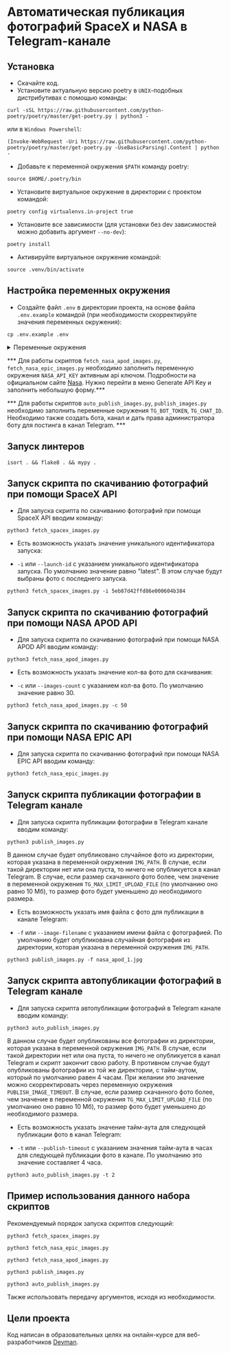 # Автоматическая публикация фотографий SpaceX и NASA в Telegram-канале

## Установка

- Скачайте код.
- Установите актуальную версию poetry в `UNIX`-подобных дистрибутивах с помощью команды:
```
curl -sSL https://raw.githubusercontent.com/python-poetry/poetry/master/get-poetry.py | python3 -
```
или в `Windows Powershell`:
```
(Invoke-WebRequest -Uri https://raw.githubusercontent.com/python-poetry/poetry/master/get-poetry.py -UseBasicParsing).Content | python -
```
- Добавьте к переменной окружения `$PATH` команду poetry:
```
source $HOME/.poetry/bin
```
- Установите виртуальное окружение в директории с проектом командой:
```
poetry config virtualenvs.in-project true
```
- Установите все зависимости (для установки без dev зависимостей можно добавить аргумент `--no-dev`):
```
poetry install
```
- Активируйте виртуальное окружение командой: 
```
source .venv/bin/activate
```

## Настройка переменных окружения

- Cоздайте файл `.env` в директории проекта, на основе файла `.env.example` командой 
(при необходимости скорректируйте значения переменных окружения):
```
cp .env.example .env
```
<details>
  <summary>Переменные окружения</summary>
  <pre>
    IMG_PATH=images
    SPACE_X_URL=https://api.spacexdata.com
    SPACE_X_URI_LATEST=/v5/launches/latest
    SPACE_X_URI_LAUNCH_ID=/v5/launches/
    NASA_API_KEY=
    NASA_URL=https://api.nasa.gov
    NASA_URI_APOD=/planetary/apod
    NASA_URI_EPIC=/EPIC/api/natural/images
    NASA_URI_EPIC_ARCHIVE=/EPIC/archive/natural
    NASA_APOD_IMAGES_COUNT=30
    TIMEOUT=10
    RETRY_COUNT=5
    STATUS_FORCE_LIST=429,500,502,503,504
    ALLOWED_METHODS=HEAD,GET,OPTIONS
    TG_BOT_TOKEN=
    TG_CHAT_ID=
    TG_MAX_LIMIT_UPLOAD_FILE=10000000
    PUBLISH_IMAGE_TIMEOUT=4
  </pre>
</details>

*** Для работы скриптов `fetch_nasa_apod_images.py`, `fetch_nasa_epic_images.py` необходимо заполнить переменную окружения `NASA_API_KEY` активным api ключом. Подробности на официальном сайте [Nasa](https://api.nasa.gov/). Нужно перейти в меню Generate API Key и заполнить небольшую форму.***

*** Для работы скриптов `auto_publish_images.py`, `publish_images.py` необходимо заполнить переменные окружения `TG_BOT_TOKEN`, `TG_CHAT_ID`. Необходимо также создать бота, канал и дать права администратора боту для постинга в канал Telegram. ***

## Запуск линтеров

```
isort . && flake8 . && mypy .
```

## Запуск скрипта по скачиванию фотографий при помощи SpaceX API

- Для запуска скрипта по скачиванию фотографий при помощи SpaceX API вводим команду:
```
python3 fetch_spacex_images.py
```
- Есть возможность указать значение уникального идентификатора запуска:

- `-i` или `--launch-id` c указанием уникального идентификатора запуска. По умолчанию значение равно "latest". В этом случае будут выбраны фото с последнего запуска. 
```
python3 fetch_spacex_images.py -i 5eb87d42ffd86e000604b384
```

## Запуск скрипта по скачиванию фотографий при помощи NASA APOD API

- Для запуска скрипта по скачиванию фотографий при помощи NASA APOD API вводим команду:
```
python3 fetch_nasa_apod_images.py
```
- Есть возможность указать значение кол-ва фото для скачивания:

- `-с` или `--images-count` c указанием кол-ва фото. По умолчанию значение равно 30. 
```
python3 fetch_nasa_apod_images.py -c 50
```

## Запуск скрипта по скачиванию фотографий при помощи NASA EPIC API

- Для запуска скрипта по скачиванию фотографий при помощи NASA EPIC API вводим команду:
```
python3 fetch_nasa_epic_images.py
```

## Запуск скрипта публикации фотографии в Telegram канале

- Для запуска скрипта публикации фотографии в Telegram канале вводим команду:
```
python3 publish_images.py
```
В данном случае будет опубликовано случайное фото из директории, которая указана в переменной окружения `IMG_PATH`. В случае, если такой директории нет или она пуста, то ничего не опубликуется в канал Telegram.
В случае, если размер скачанного фото более, чем значение в переменной окружения `TG_MAX_LIMIT_UPLOAD_FILE` (по умолчанию оно равно 10 Мб), то размер фото будет уменьшено до необходимого размера.
- Есть возможность указать имя файла с фото для публикации в канале Telegram:

- `-f` или `--image-filename` c указанием имени файла с фотографией. По умолчанию будет опубликована случайная фотография из директории, которая указана в переменной окружения `IMG_PATH`.

```
python3 publish_images.py -f nasa_apod_1.jpg
```

## Запуск скрипта автопубликации фотографий в Telegram канале

- Для запуска скрипта автопубликации фотографий в Telegram канале вводим команду:
```
python3 auto_publish_images.py
```
В данном случае будет опубликованы все фотографии из директории, которая указана в переменной окружения `IMG_PATH`. В случае, если такой директории нет или она пуста, то ничего не опубликуется в канал Telegram и скрипт закончит свою работу.
В противном случае будут опубликованы фотографии из той же директории, с тайм-аутом, который по умолчанию равен 4 часам. При желании это значение можно скорректировать через переменную окружения `PUBLISH_IMAGE_TIMEOUT`.
В случае, если размер скачанного фото более, чем значение в переменной окружения `TG_MAX_LIMIT_UPLOAD_FILE` (по умолчанию оно равно 10 Мб), то размер фото будет уменьшено до необходимого размера.
- Есть возможность указать значение тайм-аута для следующей публикации фото в канал Telegram:

- `-t` или `--publish-timeout` c указанием значения тайм-аута в часах для следующей публикации фото в канале. По умолчанию это значение составляет 4 часа.

```
python3 auto_publish_images.py -t 2
```

## Пример использования данного набора скриптов

Рекомендуемый порядок запуска скриптов следующий:
```
python3 fetch_spacex_images.py
```
```
python3 fetch_nasa_epic_images.py
```
```
python3 fetch_nasa_apod_images.py
```
```
python3 publish_images.py 
```
```
python3 auto_publish_images.py 
```
Также использовать передачу аргументов, исходя из необходимости.

## Цели проекта
Код написан в образовательных целях на онлайн-курсе для веб-разработчиков [Devman](https://dvmn.org).

